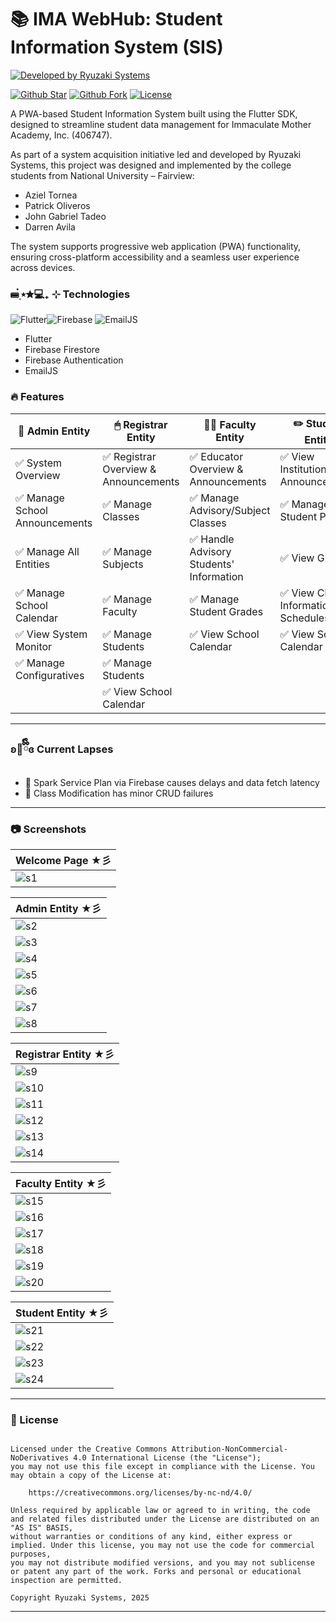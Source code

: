 # 📚 IMA WebHub: Student Information System (SIS)
[![Developed by Ryuzaki Systems](https://img.shields.io/badge/Developed%20by-Ryuzaki%20Systems-blue.svg?longCache=true&style=for-the-badge)](https://facebook.com/ryuzaxify)

[![Github Star](https://img.shields.io/github/stars/DanRyuzaki/sis-ima-webhub.svg?style=for-the-badge)](https://github.com/DanRyuzaki/sis-ima-webhub) 
[![Github Fork](https://img.shields.io/github/forks/DanRyuzaki/sis-ima-webhub.svg?style=for-the-badge)](https://github.com/DanRyuzaki/sis-ima-webhub) 
[![License](https://img.shields.io/github/license/DanRyuzaki/sis-ima-webhub.svg?style=for-the-badge)](./LICENSE)

A PWA-based Student Information System built using the Flutter SDK, designed to streamline student data management for Immaculate Mother Academy, Inc. (406747).

As part of a system acquisition initiative led and developed by Ryuzaki Systems, this project was designed and implemented by the college students from National University – Fairview:
 - Aziel Tornea
 - Patrick Oliveros
 - John Gabriel Tadeo
 - Darren Avila

The system supports progressive web application (PWA) functionality, ensuring cross-platform accessibility and a seamless user experience across devices.

### ⌨๋࣭ ⭑✮💻₊ ⊹ Technologies 
![Flutter](https://img.icons8.com/color/30/flutter.png)![Firebase](https://img.icons8.com/color/30/4a90e2/firebase.png)
![EmailJS](https://img.icons8.com/color/30/4a90e2/javascript.png)
- Flutter
- Firebase Firestore
- Firebase Authentication
- EmailJS

### :fire: Features

| 🔑 Admin Entity                             | 🖱 Registrar Entity                  | 👩‍🏫 Faculty Entity                      | ✏️ Student Entity                      |
|-----------------------------------------------|--------------------------------------|-----------------------------------------|-----------------------------------------|
| :white_check_mark: System Overview          | :white_check_mark: Registrar Overview & Announcements | :white_check_mark: Educator Overview & Announcements | :white_check_mark: View Institutional Announcements 
| :white_check_mark: Manage School Announcements              | :white_check_mark: Manage Classes    | :white_check_mark: Manage Advisory/Subject Classes | :white_check_mark: Manage Student Profile |
| :white_check_mark: Manage All Entities             | :white_check_mark: Manage Subjects    | :white_check_mark: Handle Advisory Students' Information       | :white_check_mark: View Grades |
| :white_check_mark: Manage School Calendar            | :white_check_mark: Manage Faculty    | :white_check_mark: Manage Student Grades    | :white_check_mark: View Classes Information and Schedules |
| :white_check_mark: View System Monitor              | :white_check_mark: Manage Students    | :white_check_mark: View School Calendar    | :white_check_mark: View School Calendar |
| :white_check_mark: Manage Configuratives   | :white_check_mark: Manage Students    |
|                              | :white_check_mark: View School Calendar    |

---


### ʚ🐞ྀིྀིɞ Current Lapses 
- 🐞 Spark Service Plan via Firebase causes delays and data fetch latency
- 🐞 Class Modification has minor CRUD failures 


---

### :camera: Screenshots

| **Welcome Page** ★彡 |
|----------------|
| ![s1](./screenshots/1.jpg) |

| **Admin Entity** ★彡 |
|----------------|
| ![s2](./screenshots/2.jpg) |
| ![s3](./screenshots/3.jpg) |
| ![s4](./screenshots/4.jpg) |
| ![s5](./screenshots/5.jpg) |
| ![s6](./screenshots/6.jpg) |
| ![s7](./screenshots/7.jpg) |
| ![s8](./screenshots/8.jpg) |

| **Registrar Entity** ★彡 |
|----------------|
| ![s9](./screenshots/9.jpg) |
| ![s10](./screenshots/10.jpg) |
| ![s11](./screenshots/11.jpg) |
| ![s12](./screenshots/12.jpg) |
| ![s13](./screenshots/13.jpg) |
| ![s14](./screenshots/14.jpg) |

| **Faculty Entity** ★彡 |
|----------------|
| ![s15](./screenshots/15.jpg) |
| ![s16](./screenshots/16.jpg) |
| ![s17](./screenshots/17.jpg) |
| ![s18](./screenshots/18.jpg) |
| ![s19](./screenshots/19.jpg) |
| ![s20](./screenshots/20.jpg) |

| **Student Entity** ★彡 |
|----------------|
| ![s21](./screenshots/21.jpg) |
| ![s22](./screenshots/22.jpg) |
| ![s23](./screenshots/23.jpg) |
| ![s24](./screenshots/24.jpg) |

---

### 📜 License

```

Licensed under the Creative Commons Attribution-NonCommercial-NoDerivatives 4.0 International License (the "License");
you may not use this file except in compliance with the License. You may obtain a copy of the License at:

    https://creativecommons.org/licenses/by-nc-nd/4.0/

Unless required by applicable law or agreed to in writing, the code and related files distributed under the License are distributed on an "AS IS" BASIS,
without warranties or conditions of any kind, either express or implied. Under this license, you may not use the code for commercial purposes,
you may not distribute modified versions, and you may not sublicense or patent any part of the work. Forks and personal or educational inspection are permitted.

Copyright Ryuzaki Systems, 2025

```

---